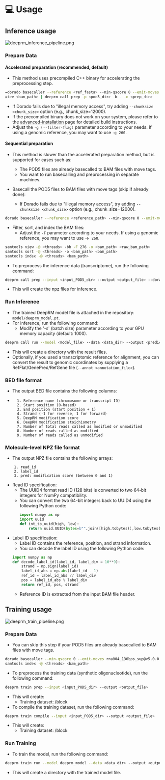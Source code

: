 # 💻 Usage
## Inference usage
![deeprm_inference_pipeline.png](../images/deeprm_inference_pipeline.png)

### Prepare Data
#### Accelerated preparation (recommended, default)
* This method uses precompiled C++ binary for accelerating the preprocessing step.
```bash
=dorado basecaller --reference <ref_fasta> --min-qscore 0 --emit-moves rna004_130bps_sup@v5.0.0 <pod5_dir> | \
=tee <bam_path> | deeprm call prep -p <pod5_dir> -b - -o <prep_dir>
```
* If Dorado fails due to "illegal memory access", try adding `--chunksize <chunk_size>` option (e.g., chunk_size=12000).
* If the precompiled binary does not work on your system, please refer to the [advanced-installation](advanced-installation) page for detailed build instructions.
* Adjust the `-g (--filter-flag)` parameter according to your needs. If using a genomic reference, you may want to use `-g 260`.

#### Sequential preparation
* This method is slower than the accelerated preparation method, but is supported for cases such as:
  * The POD5 files are already basecalled to BAM files with move tags.
  * You want to run basecalling and preprocessing in separate machines.

* Basecall the POD5 files to BAM files with move tags (skip if already done):
  * If Dorado fails due to "illegal memory access", try adding `--chunksize <chunk_size>` option (e.g., chunk_size=12000).
```bash
dorado basecaller --reference <reference_path> --min-qscore 0 --emit-moves rna004_130bps_sup@v5.0.0 <pod5_dir> > <raw_bam_path>"
```
* Filter, sort, and index the BAM files:
    * Adjust the `-F` parameter according to your needs. If using a genomic reference, you may want to use `-F 260`.
```bash
samtools view -@ <threads> -bh -F 276 -o <bam_path> <raw_bam_path>
samtools sort -@ <threads> -o <bam_path> <bam_path>
samtools index -@ <threads> <bam_path>
```
* To preprocess the inference data (transcriptome), run the following command:
```bash
deeprm call prep --input <input_POD5_dir> --output <output_file> --dorado <dorado_dir>
```
* This will create the npz files for inference.

### Run Inference
* The trained DeepRM model file is attached in the repository: `model/deeprm_model.pt`.
* For inference, run the following command:
  * Modify the '-s' (batch size) parameter according to your GPU memory capacity (default: 1000).
```bash
deeprm call run --model <model_file> --data <data_dir> --output <prediction_dir> --gpu_pool <gpu_pool>
```
* This will create a directory with the result files.
* Optionally, if you used a transcriptomic reference for alignment, you can convert the result to genomic coordinates by supplying a RefFlat/GenePred/RefGene file (`--annot <annotation_file>`).

### BED file format
* The output BED file contains the following columns:
* ```text
    1. Reference name (chromosome or transcript ID)
    2. Start position (0-based)
    3. End position (start position + 1)
    4. Strand (-1 for reverse, 1 for forward)
    5. DeepRM modification score
    6. DeepRM modification stoichiometry
    7. Number of total reads called as modified or unmodified
    8. Number of reads called as modified
    9. Number of reads called as unmodified
    ```

### Molecule-level NPZ file format
* The output NPZ file contains the following arrays:
```text
    1. read_id
    2. label_id
    3. pred: modification score (between 0 and 1)
```
* Read ID specification:
    * The UUID4 format read ID (128 bits) is converted to two 64-bit integers for NumPy compatibility.
    * You can convert the two 64-bit integers back to UUID4 using the following Python code:
      ```python
      import numpy as np
      import uuid
      def int_to_uuid(high, low):
          return uuid.UUID(bytes=b"".join([high.tobytes(),low.tobytes()]))
      ```
* Label ID specification:
    * Label ID contains the reference, position, and strand information.
    * You can decode the label ID using the following Python code:
    ```python
    import numpy as np
    def decode_label_id(label_id, label_div = 10**9):
        strand = np.sign(label_id)
        label_id_abs = np.abs(label_id - 1)
        ref_id = label_id_abs // label_div
        pos = label_id_abs % label_div
        return ref_id, pos, strand
    ```
    * Reference ID is extracted from the input BAM file header.


## Training usage
![deeprm_train_pipeline.png](../images/deeprm_train_pipeline.png)
### Prepare Data
* You can skip this step if your POD5 files are already basecalled to BAM files with move tags.
```bash
dorado basecaller --min-qscore 0 --emit-moves rna004_130bps_sup@v5.0.0 <pod5_dir> > <bam_path>
samtools index -@ <threads> <bam_path>
```
* To preprocess the training data (synthetic oligonucleotide), run the following command:
```bash
deeprm train prep --input <input_POD5_dir> --output <output_file>
```
* This will create:
    * Training dataset: /block
* To compile the training dataset, run the following command:
```bash
deeprm train compile --input <input_POD5_dir> --output <output_file>
```
* This will create:
    * Training dataset: /block
### Run Training
* To train the model, run the following command:
```bash
deeprm train run --model deeprm_model --data <data_dir> --output <output_dir> --gpu_pool <gpu_pool>
```
* This will create a directory with the trained model file.
